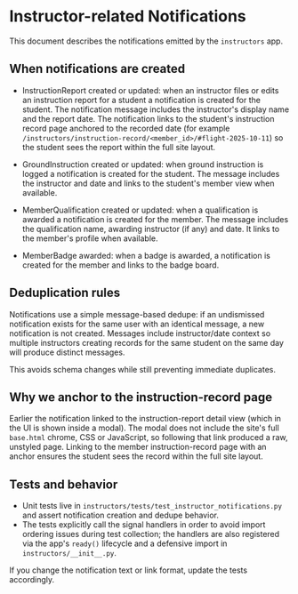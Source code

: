 # Instructor-related Notifications

This document describes the notifications emitted by the `instructors` app.

## When notifications are created

- InstructionReport created or updated: when an instructor files or edits an instruction report for a student a notification is created for the student. The notification message includes the instructor's display name and the report date. The notification links to the student's instruction record page anchored to the recorded date (for example `/instructors/instruction-record/<member_id>/#flight-2025-10-11`) so the student sees the report within the full site layout.

- GroundInstruction created or updated: when ground instruction is logged a notification is created for the student. The message includes the instructor and date and links to the student's member view when available.

- MemberQualification created or updated: when a qualification is awarded a notification is created for the member. The message includes the qualification name, awarding instructor (if any) and date. It links to the member's profile when available.

- MemberBadge awarded: when a badge is awarded, a notification is created for the member and links to the badge board.

## Deduplication rules

Notifications use a simple message-based dedupe: if an undismissed notification exists for the same user with an identical message, a new notification is not created. Messages include instructor/date context so multiple instructors creating records for the same student on the same day will produce distinct messages.

This avoids schema changes while still preventing immediate duplicates.

## Why we anchor to the instruction-record page

Earlier the notification linked to the instruction-report detail view (which in the UI is shown inside a modal). The modal does not include the site's full `base.html` chrome, CSS or JavaScript, so following that link produced a raw, unstyled page. Linking to the member instruction-record page with an anchor ensures the student sees the record within the full site layout.

## Tests and behavior

- Unit tests live in `instructors/tests/test_instructor_notifications.py` and assert notification creation and dedupe behavior.
- The tests explicitly call the signal handlers in order to avoid import ordering issues during test collection; the handlers are also registered via the app's `ready()` lifecycle and a defensive import in `instructors/__init__.py`.

If you change the notification text or link format, update the tests accordingly.
